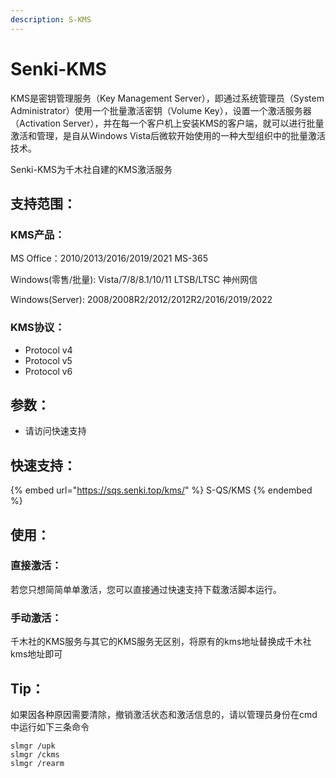 ```yaml
---
description: S-KMS
---
```


# Senki-KMS

KMS是密钥管理服务（Key Management Server），即通过系统管理员（System Administrator）使用一个批量激活密钥（Volume Key），设置一个激活服务器（Activation Server），并在每一个客户机上安装KMS的客户端，就可以进行批量激活和管理，是自从Windows Vista后微软开始使用的一种大型组织中的批量激活技术。

Senki-KMS为千木社自建的KMS激活服务

## 支持范围：

### KMS产品：

MS Office：2010/2013/2016/2019/2021 MS-365

Windows(零售/批量): Vista/7/8/8.1/10/11 LTSB/LTSC 神州网信

Windows(Server): 2008/2008R2/2012/2012R2/2016/2019/2022

### KMS协议：

* Protocol v4
* Protocol v5
* Protocol v6

## 参数：

* 请访问快速支持

## 快速支持：

{% embed url="https://sqs.senki.top/kms/" %}
S-QS/KMS
{% endembed %}

## 使用：

### 直接激活：

若您只想简简单单激活，您可以直接通过快速支持下载激活脚本运行。

### 手动激活：

千木社的KMS服务与其它的KMS服务无区别，将原有的kms地址替换成千木社kms地址即可

## Tip：

如果因各种原因需要清除，撤销激活状态和激活信息的，请以管理员身份在cmd中运行如下三条命令

```
slmgr /upk
slmgr /ckms
slmgr /rearm
```

